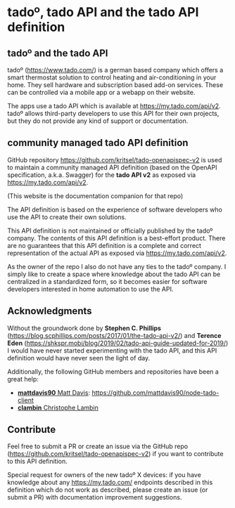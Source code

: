 # tado&ordm;, tado API and the tado API definition

## tado&ordm; and the tado API

tado&ordm; (https://www.tado.com/) is a german based company which offers a smart thermostat solution
to control heating and air-conditioning in your home. 
They sell hardware and subscription based add-on services.
These can be controlled via a mobile app or a webapp on their website.

The apps use a tado API which is available at https://my.tado.com/api/v2.
tado&ordm; allows third-party developers to use this API for their own projects,
but they do not provide any kind of support or documentation.

## community managed tado API definition

GitHub repository https://github.com/kritsel/tado-openapispec-v2 is used to maintain a community managed API definition
(based on the OpenAPI specification, a.k.a. Swagger)
for the **tado API v2** as exposed via https://my.tado.com/api/v2.

(This website is the documentation companion for that repo)


The API definition is based on the experience of software developers who use the API to create their own solutions.

This API definition is not maintained or officially published by the tado&ordm; company.
The contents of this API definition is a best-effort product.
There are no guarantees that this API definition is a complete and
correct representation of the actual API as exposed via https://my.tado.com/api/v2.

As the owner of the repo I also do not have any ties to the tado&ordm; company. 
I simply like to create a space where knowledge about the tado API can be centralized in a standardized form,
so it becomes easier for software developers interested in home automation to use the API.

## Acknowledgments
Without the groundwork done by **Stephen C. Phillips**
(https://blog.scphillips.com/posts/2017/01/the-tado-api-v2/)
and **Terence Eden** (https://shkspr.mobi/blog/2019/02/tado-api-guide-updated-for-2019/)
I would have never started experimenting with the tado API,
and this API definition would have never seen the light of day.

Additionally, the following GitHub members and repositories have been a great help:
* [**mattdavis90** Matt Davis](https://github.com/mattdavis90): https://github.com/mattdavis90/node-tado-client
* [**clambin** Christophe Lambin](https://github.com/clambin)

## Contribute
Feel free to submit a PR or create an issue via the GitHub repo (https://github.com/kritsel/tado-openapispec-v2)
if you want to contribute to this API definition.

Special request for owners of the new tado&ordm; X devices: if you have knowledge about any https://my.tado.com/ endpoints
described in this definition which do not work as described, please create an issue (or submit a PR) with
documentation improvement suggestions.
